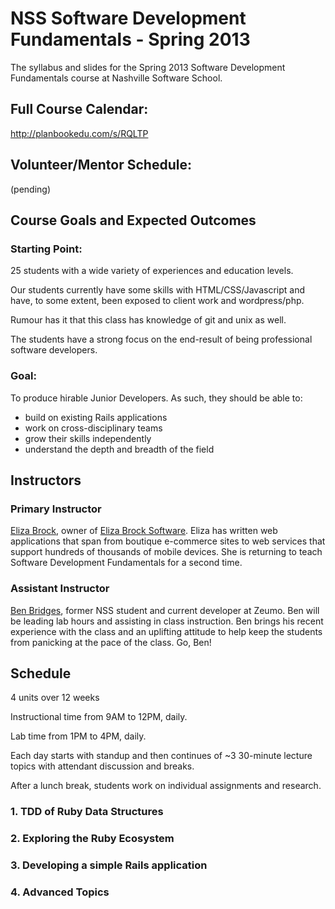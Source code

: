 NSS Software Development Fundamentals - Spring 2013
========================

The syllabus and slides for the Spring 2013 Software Development Fundamentals course at Nashville Software School.

## Full Course Calendar:

http://planbookedu.com/s/RQLTP

## Volunteer/Mentor Schedule:

(pending)

## Course Goals and Expected Outcomes

### Starting Point:
25 students with a wide variety of experiences and education levels. 

Our students currently have some skills with HTML/CSS/Javascript and have, to some extent, been exposed to client work and wordpress/php.

Rumour has it that this class has knowledge of git and unix as well.

The students have a strong focus on the end-result of being professional software developers.

### Goal:

To produce hirable Junior Developers.  As such, they should be able to:

  * build on existing Rails applications
  * work on cross-disciplinary teams
  * grow their skills independently
  * understand the depth and breadth of the field

## Instructors

### Primary Instructor

[Eliza Brock](http://elizabrock.com/), owner of [Eliza Brock Software](http://elizabrocksoftware.com/).  Eliza has written web applications that span from boutique e-commerce sites to web services that support hundreds of thousands of mobile devices.  She is returning to teach Software Development Fundamentals for a second time.

### Assistant Instructor

[Ben Bridges](https://github.com/ben2d2), former NSS student and current developer at Zeumo.  Ben will be leading lab hours and assisting in class instruction.  Ben brings his recent experience with the class and an uplifting attitude to help keep the students from panicking at the pace of the class. Go, Ben!


## Schedule

4 units over 12 weeks

Instructional time from 9AM to 12PM, daily.

Lab time from 1PM to 4PM, daily.

Each day starts with standup and then continues of ~3 30-minute lecture topics with attendant discussion and breaks.

After a lunch break, students work on individual assignments and research.

### 1. TDD of Ruby Data Structures

### 2. Exploring the Ruby Ecosystem

### 3. Developing a simple Rails application

### 4. Advanced Topics
